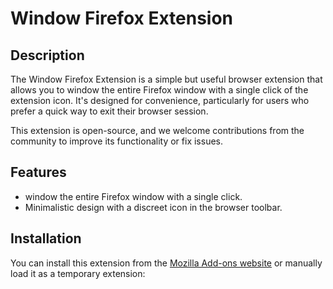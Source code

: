 # Window Firefox Extension
## Description

The Window Firefox Extension is a simple but useful browser extension that allows you to window the entire Firefox window with a single click of the extension icon. It's designed for convenience, particularly for users who prefer a quick way to exit their browser session.

This extension is open-source, and we welcome contributions from the community to improve its functionality or fix issues.

## Features

- window the entire Firefox window with a single click.
- Minimalistic design with a discreet icon in the browser toolbar.

## Installation

You can install this extension from the [Mozilla Add-ons website](...) or manually load it as a temporary extension:
